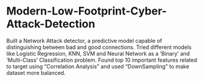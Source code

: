 # Modern-Low-Footprint-Cyber-Attack-Detection
Built a Network Attack detector, a predictive model capable of distinguishing between bad and good connections. Tried different models like Logistic Regression, KNN, SVM and Neural Network as a ‘Binary’ and ‘Multi-Class’ Classification problem. Found top 10 important features related to target using “Correlation Analysis” and used “DownSampling” to make dataset more balanced.

